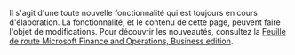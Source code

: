Il s'agit d'une toute nouvelle fonctionnalité qui est toujours en cours d'élaboration. La fonctionnalité, et le contenu de cette page, peuvent faire l'objet de modifications. Pour découvrir les nouveautés, consultez la [Feuille de route Microsoft Finance and Operations, Business edition](https://go.microsoft.com/fwlink/?linkid=842139).